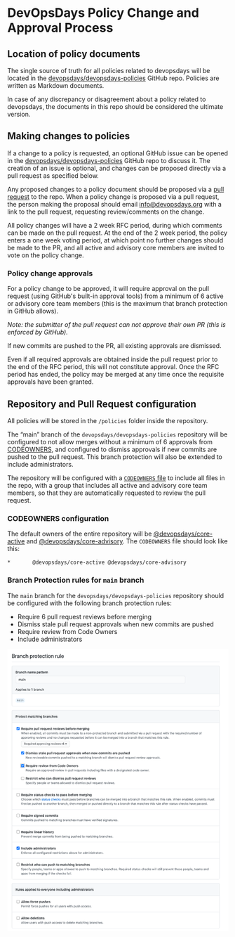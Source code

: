 # DevOpsDays Policy Change and Approval Process

## Location of policy documents

The single source of truth for all policies related to devopsdays will be located in the [devopsdays/devopsdays-policies](https://github.com/devopsdays/devopsdays-policies) GitHub repo. Policies are written as Markdown documents.

In case of any discrepancy or disagreement about a policy related to devopsdays, the documents in this repo should be considered the ultimate version.

## Making changes to policies

If a change to a policy is requested, an optional GitHub issue can be opened in the [devopsdays/devopsdays-policies](https://github.com/devopsdays/devopsdays-policies) GitHub repo to discuss it. The creation of an issue is optional, and changes can be proposed directly via a pull request as specified below.

Any proposed changes to a policy document should be proposed via a [pull request](https://docs.github.com/en/free-pro-team@latest/github/collaborating-with-issues-and-pull-requests/about-pull-requests) to the repo. When a policy change is proposed via a pull request, the person making the proposal should email info@devopsdays.org with a link to the pull request, requesting review/comments on the change.

All policy changes will have a 2 week RFC period, during which comments can be made on the pull request. At the end of the 2 week period, the policy enters a one week voting period, at which point no further changes should be made to the PR, and all active and advisory core members are invited to vote on the policy change.

### Policy change approvals

For a policy change to be approved, it will require approval on the pull request (using GitHub's built-in approval tools) from a minimum of 6 active or advisory core team members (this is the maximum that branch protection in GitHub allows).

*Note: the submitter of the pull request can not approve their own PR (this is enforced by GitHub).*

If new commits are pushed to the PR, all existing approvals are dismissed.

Even if all required approvals are obtained inside the pull request prior to the end of the RFC period, this will not constitute approval. Once the RFC period has ended, the policy may be merged at any time once the requisite approvals have been granted.

## Repository and Pull Request configuration

All policies will be stored in the `/policies` folder inside the repository.

The “main” branch of the `devopsdays/devopsdays-policies` repository will be configured to not allow merges without a minimum of 6 approvals from [CODEOWNERS](https://github.com/devopsdays/devopsdays-policies/blob/main/.github/CODEOWNERS), and configured to dismiss approvals if new commits are pushed to the pull request. This branch protection will also be extended to include administrators.

The repository will be configured with a [`CODEOWNERS` file](https://docs.github.com/en/free-pro-team@latest/github/creating-cloning-and-archiving-repositories/about-code-owners) to include all files in the repo, with a group that includes all active and advisory core team members, so that they are automatically requested to review the pull request.

### CODEOWNERS configuration

The default owners of the entire repository will be [@devopsdays/core-active](https://github.com/orgs/devopsdays/teams/core-active) and [@devopsdays/core-advisory](https://github.com/orgs/devopsdays/teams/core-advisory). The `CODEOWNERS` file should look like this:

```
*       @devopsdays/core-active @devopsdays/core-advisory
```

### Branch Protection rules for `main` branch

The `main` branch for the `devopsdays/devopsdays-policies` repository should be configured with the following branch protection rules:

- Require 6 pull request reviews before merging
- Dismiss stale pull request approvals when new commits are pushed
- Require review from Code Owners
- Include administrators

![](img/branch-protection.png)